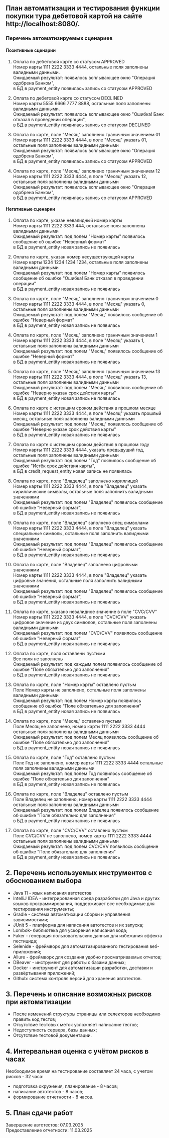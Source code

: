 ## План автоматизации и тестирования функции покупки тура дебетовой картой на сайте http://localhost:8080/.

### Перечень автоматизируемых сценариев

#### Позитивные сценарии

1. Оплата по дебетовой карте со статусом APPROVED\
   Номер карты 1111 2222 3333 4444, остальные поля заполнены валидными данными.\
   Ожидаемый результат: появилось всплывающее окно "Операция одобрена Банком",\
   в БД в payment_entity появилась запись со статусом APPROVED

2. Оплата по дебетовой карте со статусом DECLINED\
   Номер карты 5555 6666 7777 8888, остальные поля заполнены валидными данными.\
   Ожидаемый результат: появилось всплывающее окно "Ошибка! Банк отказал в проведении операции", \
   в БД в payment_entity появилась запись со статусом DECLINED

3. Оплата по карте, поле "Месяц" заполнено граничным значением 01\
   Номер карты 1111 2222 3333 4444, в поле "Месяц" указать 01, остальные поля заполнены валидными данными\
   Ожидаемый результат: появилось всплывающее окно "Операция одобрена Банком",\
   в БД в payment_entity появилась запись со статусом APPROVED

4. Оплата по карте, поле "Месяц" заполнено граничным значением 12\
   Номер карты 1111 2222 3333 4444, в поле "Месяц" указать 12, остальные поля заполнены валидными данными\
   Ожидаемый результат: появилось всплывающее окно "Операция одобрена Банком",\
   в БД в payment_entity появилась запись со статусом APPROVED

#### Негативные сценарии

1. Оплата по карте, указан невалидный номер карты\
   Номер карты 1111 2222 3333 444, остальные поля заполнены валидными данными\
   Ожидаемый результат: под полем "Номер карты" появилось сообщение об ошибке "Неверный формат"\
   в БД в payment_entity новая запись не появилась

2. Оплата по карте, указан номер несуществующей карты\
   Номер карты 1234 1234 1234 1234, остальные поля заполнены валидными данными\
   Ожидаемый результат: под полем "Номер карты" появилось сообщение об ошибке "Ошибка! Банк отказал в проведении операции"\
   в БД в payment_entity новая запись не появилась

3. Оплата по карте, поле "Месяц" заполнено граничным значением 0\
   Номер карты 1111 2222 3333 4444, в поле "Месяц" указать 0, остальные поля заполнены валидными данными\
   Ожидаемый результат: под полем "Месяц" появилось сообщение об ошибке "Неверный формат"\
   в БД в payment_entity новая запись не появилась

4. Оплата по карте, поле "Месяц" заполнено граничным значением 1\
   Номер карты 1111 2222 3333 4444, в поле "Месяц" указать 1, остальные поля заполнены валидными данными\
   Ожидаемый результат: под полем "Месяц" появилось сообщение об ошибке "Неверный формат"\
   в БД в payment_entity новая запись не появилась

5. Оплата по карте, поле "Месяц" заполнено граничным значением 13\
   Номер карты 1111 2222 3333 4444, в поле "Месяц" указать 13, остальные поля заполнены валидными данными\
   Ожидаемый результат: под полем "Месяц" появилось сообщение об ошибке "Неверно указан срок действия карты"\
   в БД в payment_entity новая запись не появилась

6. Оплата по карте с истекшим сроком действия в прошлом месяце\
   Номер карты 1111 2222 3333 4444, в поле "Месяц" указать прошлый месяц, остальные поля заполнены валидными данными\
   Ожидаемый результат: под полем "Месяц" появилось сообщение об ошибке "Неверно указан срок действия карты"\
   в БД в payment_entity новая запись не появилась

7. Оплата по карте с истекшим сроком действия в прошлом году\
   Номер карты 1111 2222 3333 4444, указать предыдущий год, остальные поля заполнены валидными данными\
   Ожидаемый результат: под полем "Год" появилось сообщение об ошибке "Истёк срок действия карты",\
   в БД в credit_request_entity новая запись не появилась

8. Оплата по карте, поле "Владелец" заполнено кириллицей\
   Номер карты 1111 2222 3333 4444, в поле "Владелец" указать кириллические символы, остальные поля заполнить валидными значениями\
   Ожидаемый результат: под полем "Владелец" появилось сообщение об ошибке "Неверный формат", \
   в БД в payment_entity новая запись не появилась

9. Оплата по карте, поле "Владелец" заполнено спец символами\
   Номер карты 1111 2222 3333 4444, в поле "Владелец" указать специальные символы, остальные поля заполнить валидными значениями\
   Ожидаемый результат: под полем "Владелец" появилось сообщение об ошибке "Неверный формат",\
   в БД в payment_entity новая запись не появилась

10. Оплата по карте, поле "Владелец" заполнено цифровыми значениями\
   Номер карты 1111 2222 3333 4444, в поле "Владелец" указать цифровые значения, остальные поля заполнить валидными значениями\
   Ожидаемый результат: под полем "Владелец" появилось сообщение об ошибке "Неверный формат",\
   в БД в payment_entity новая запись не появилась

11. Оплата по карте, указано невалидное значение в поле "CVC/CVV"\
    Номер карты 1111 2222 3333 4444, в поле "CVC/CVV" указать цифровое значение из двух символов, остальные поля заполнены валидными данными\
    Ожидаемый результат: под полем "CVC/CVV" появилось сообщение об ошибке "Неверный формат"\
    в БД в payment_entity новая запись не появилась

12. Оплата по карте, поля оставлены пустыми\
    Все поля не заполнены\
    Ожидаемый результат: под каждым полем появилось сообщение об ошибке "Поле обязательно для заполнения"\
    в БД в payment_entity новая запись не появилась

13. Оплата по карте, поле "Номер карты" оставлено пустым\
    Поле Номер карты не заполнено, остальные поля заполнены валидными данными\
    Ожидаемый результат: под полем Номер карты появилось сообщение об ошибке "Поле обязательно для заполнения"\
    в БД в payment_entity новая запись не появилась

14. Оплата по карте, поле "Месяц" оставлено пустым\
    Поле Месяц не заполнено, номер карты 1111 2222 3333 4444 остальные поля заполнены валидными данными\
    Ожидаемый результат: под полем Месяц появилось сообщение об ошибке "Поле обязательно для заполнения"\
    в БД в payment_entity новая запись не появилась

15. Оплата по карте, поле "Год" оставлено пустым\
    Поле Год не заполнено, номер карты 1111 2222 3333 4444 остальные поля заполнены валидными данными\
    Ожидаемый результат: под полем Год появилось сообщение об ошибке "Поле обязательно для заполнения"\
    в БД в payment_entity новая запись не появилась

16. Оплата по карте, поле "Владелец" оставлено пустым\
    Поле Владелец не заполнено, номер карты 1111 2222 3333 4444 остальные поля заполнены валидными данными\
    Ожидаемый результат: под полем Владелец появилось сообщение об ошибке "Поле обязательно для заполнения"\
    в БД в payment_entity новая запись не появилась

17. Оплата по карте, поле "CVC/CVV" оставлено пустым\
    Поле CVC/CVV не заполнено, номер карты 1111 2222 3333 4444 остальные поля заполнены валидными данными\
    Ожидаемый результат: под полем CVC/CVV появилось сообщение об ошибке "Поле обязательно для заполнения"\
    в БД в payment_entity новая запись не появилась


## 2. Перечень используемых инструментов с обоснованием выбора
- Java 11 - язык написания автотестов
- IntelliJ IDEA - интегрированная среда разработки для Java и других языков программирования, поддерживает все необходимые для тестирования инструменты;
- Gradle - система автоматизации сборки и управления зависимостями;
- JUnit 5 - платформа для написания автотестов и их запуска;
- Lombok- библиотека для ускорения написания кода;
- Faker - генерация пользовательских данных для избежания эффекта пестицида;
- Selenide - фреймворк для автоматизированного тестирования веб-приложений;
- Allure - фреймворк для создания удобно просматриваемых отчетов;
- DBeaver - инструмент для работы с базами данных;
- Docker - инструмент для автоматизации разработки, доставки и развёртывания приложений;
- Github: система контроля версий для хранения автотестов.

## 3. Перечень и описание возможных рисков при автоматизации
- После изменений структуры страницы или селекторов необходимо править код тестов;
- Отсутствие тестовых меток усложняет написание тестов;
- Недоступность сервера, базы данных;
- Отсутствие тестовой документации.

## 4. Интервальная оценка с учётом рисков в часах
Необходимое время на тестирование составляет 24 часа, с учетом рисков - 32 часа:

- подготовка окружения, планирование - 8 часов;
- написание автотестов - 8 часов;
- формирование отчетности - 8 часов.

## 5. План сдачи работ
Завершение автотестов: 07.03.2025\
Предоставление отчетности: 11.03.2025